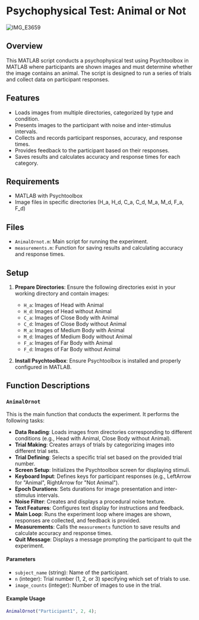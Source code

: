 # Psychophysical Test: Animal or Not
![IMG_E3659](https://github.com/user-attachments/assets/403d203e-c8e1-4476-8d48-f3c88dc0a4ea)

## Overview

This MATLAB script conducts a psychophysical test using Psychtoolbox in MATLAB where participants are shown images and must determine whether the image contains an animal. The script is designed to run a series of trials and collect data on participant responses.

## Features

- Loads images from multiple directories, categorized by type and condition.
- Presents images to the participant with noise and inter-stimulus intervals.
- Collects and records participant responses, accuracy, and response times.
- Provides feedback to the participant based on their responses.
- Saves results and calculates accuracy and response times for each category.

## Requirements

- MATLAB with Psychtoolbox
- Image files in specific directories (H_a, H_d, C_a, C_d, M_a, M_d, F_a, F_d)

## Files

- `AnimalOrnot.m`: Main script for running the experiment.
- `measurements.m`: Function for saving results and calculating accuracy and response times.

## Setup

1. **Prepare Directories**: Ensure the following directories exist in your working directory and contain images:
    - `H_a`: Images of Head with Animal
    - `H_d`: Images of Head without Animal
    - `C_a`: Images of Close Body with Animal
    - `C_d`: Images of Close Body without Animal
    - `M_a`: Images of Medium Body with Animal
    - `M_d`: Images of Medium Body without Animal
    - `F_a`: Images of Far Body with Animal
    - `F_d`: Images of Far Body without Animal

2. **Install Psychtoolbox**: Ensure Psychtoolbox is installed and properly configured in MATLAB.

## Function Descriptions

### `AnimalOrnot`

This is the main function that conducts the experiment. It performs the following tasks:

- **Data Reading**: Loads images from directories corresponding to different conditions (e.g., Head with Animal, Close Body without Animal).
- **Trial Making**: Creates arrays of trials by categorizing images into different trial sets.
- **Trial Defining**: Selects a specific trial set based on the provided trial number.
- **Screen Setup**: Initializes the Psychtoolbox screen for displaying stimuli.
- **Keyboard Input**: Defines keys for participant responses (e.g., LeftArrow for "Animal", RightArrow for "Not Animal").
- **Epoch Durations**: Sets durations for image presentation and inter-stimulus intervals.
- **Noise Filter**: Creates and displays a procedural noise texture.
- **Text Features**: Configures text display for instructions and feedback.
- **Main Loop**: Runs the experiment loop where images are shown, responses are collected, and feedback is provided.
- **Measurements**: Calls the `measurements` function to save results and calculate accuracy and response times.
- **Quit Message**: Displays a message prompting the participant to quit the experiment.

#### Parameters

- `subject_name` (string): Name of the participant.
- `n` (integer): Trial number (1, 2, or 3) specifying which set of trials to use.
- `image_counts` (integer): Number of images to use in the trial.

#### Example Usage

```matlab
AnimalOrnot("Participant1", 2, 4);
